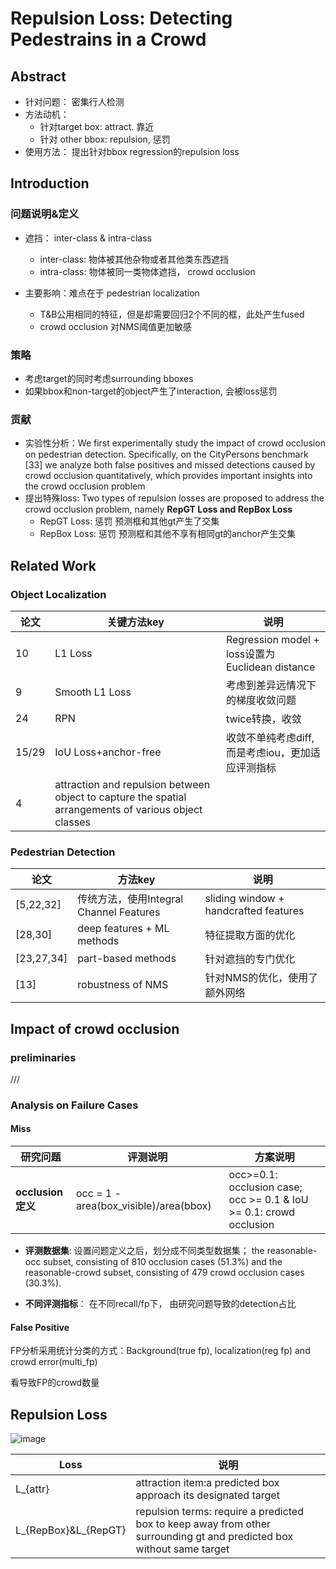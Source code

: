 # Repulsion Loss: Detecting Pedestrains in a Crowd

## Abstract

- 针对问题： 密集行人检测
- 方法动机：
  - 针对target box: attract. 靠近
  - 针对 other bbox: repulsion, 惩罚  
- 使用方法： 提出针对bbox regression的repulsion loss


## Introduction

### 问题说明&定义

- 遮挡： inter-class & intra-class
  - inter-class: 物体被其他杂物或者其他类东西遮挡
  - intra-class: 物体被同一类物体遮挡， crowd occlusion

- 主要影响：难点在于 pedestrian localization
  - T&B公用相同的特征，但是却需要回归2个不同的框，此处产生fused
  - crowd occlusion 对NMS阈值更加敏感 

### 策略

- 考虑target的同时考虑surrounding bboxes
- 如果bbox和non-target的object产生了interaction, 会被loss惩罚


### 贡献

- 实验性分析：We first experimentally study the impact of crowd occlusion on pedestrian detection. Specifically, on the CityPersons benchmark [33] we analyze both false positives and missed detections caused by crowd occlusion quantitatively, which provides important insights into the crowd occlusion problem
- 提出特殊loss: Two types of repulsion losses are proposed to address the crowd occlusion problem, namely **RepGT Loss and RepBox Loss**
  - RepGT Loss: 惩罚 预测框和其他gt产生了交集
  - RepBox Loss: 惩罚 预测框和其他不享有相同gt的anchor产生交集


## Related Work

### Object Localization


|论文|关键方法key| 说明|
| --- | --- | --- |
|10   |L1 Loss | Regression model + loss设置为 Euclidean distance|
|9    | Smooth L1 Loss| 考虑到差异远情况下的梯度收敛问题|
|24   | RPN| twice转换，收敛|
|15/29| IoU Loss+anchor-free| 收敛不单纯考虑diff,而是考虑iou，更加适应评测指标|
|4    | attraction and repulsion between object to capture the spatial arrangements of various object classes|


### Pedestrian Detection

|论文|方法key|说明|
| ---|---|---|
|[5,22,32]|传统方法，使用Integral Channel Features|sliding window + handcrafted features|
|[28,30]|deep features + ML methods|特征提取方面的优化|
|[23,27,34]|part-based methods|针对遮挡的专门优化|
|[13]|robustness of NMS|针对NMS的优化，使用了额外网络|


## Impact of crowd occlusion

### preliminaries

///

### Analysis on Failure Cases


#### Miss
|研究问题|评测说明|方案说明|
| --- | --- | --- |
|**occlusion定义**|occ = 1 - area(box_visible)/area(bbox)|occ>=0.1: occlusion case; occ >= 0.1 & IoU >= 0.1: crowd occlusion|

- **评测数据集**: 设置问题定义之后，划分成不同类型数据集； the reasonable-occ subset, consisting of 810 occlusion cases (51.3%) and the reasonable-crowd
subset, consisting of 479 crowd occlusion cases (30.3%).

- **不同评测指标**： 在不同recall/fp下， 由研究问题导致的detection占比


#### False Positive

FP分析采用统计分类的方式：Background(true fp), localization(reg fp) and crowd error(multi_fp)

看导致FP的crowd数量



## Repulsion Loss

![image](https://user-images.githubusercontent.com/26115141/109487916-d40e9600-7abf-11eb-8298-2ee12f567236.png)

|Loss |说明 |
|---| ---|
|L_{attr}|attraction item:a predicted box approach its designated target|
|L_{RepBox}&L_{RepGT}|repulsion terms: require a predicted box to keep away from other surrounding gt and predicted box without same target|







